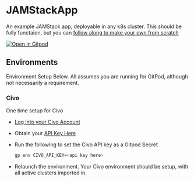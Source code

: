 # JAMStackApp

An example JAMStack app, deployable in any k8s cluster.  This should be fully functaion, but you can [follow along to make your own from scratch](tutorial/)

[![Open in Gitpod](https://gitpod.io/button/open-in-gitpod.svg)](https://gitpod.io/from-referrer/)

## Environments

Environment Setup Below.  All assumes you are running for GitPod, although not necessarily a requirement.

### Civo

One time setup for Civo 

- [Log into your Civo Account](https://www.civo.com/login)
- Obtain your [API Key Here](https://www.civo.com/account/security)
- Run the following to set the Civo API key as a Gitpod Secret

    ```sh
    gp env CIVO_API_KEY=<api key here>
    ```

- Relaunch the environment.  Your Civo environment should be setup, with all active clusters imported in.

